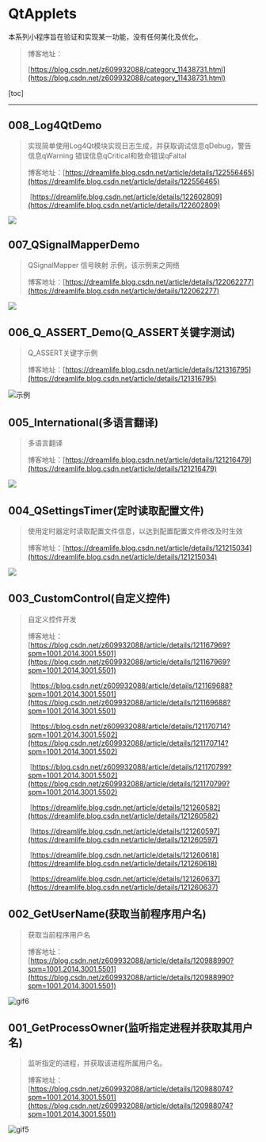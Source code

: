 # QtApplets

本系列小程序旨在验证和实现某一功能，没有任何美化及优化。

> 博客地址：
>
> [https://blog.csdn.net/z609932088/category_11438731.html](https://blog.csdn.net/z609932088/category_11438731.html)

[toc]

---

## 008_Log4QtDemo

> 实现简单使用Log4Qt模块实现日志生成，并获取调试信息qDebug，警告信息qWarning 错误信息qCritical和致命错误qFaltal
>
> 博客地址：[https://dreamlife.blog.csdn.net/article/details/122556465](https://dreamlife.blog.csdn.net/article/details/122556465)
>
> ​				   [https://dreamlife.blog.csdn.net/article/details/122602809](https://dreamlife.blog.csdn.net/article/details/122602809)

![](https://raw.githubusercontent.com/DreamLife-Jianwei/CSDNResources/master/20220118112428.gif)





## 007_QSignalMapperDemo

> QSignalMapper 信号映射 示例，该示例来之网络
>
> 博客地址：[https://dreamlife.blog.csdn.net/article/details/122062277](https://dreamlife.blog.csdn.net/article/details/122062277)

![](https://raw.githubusercontent.com/DreamLife-Jianwei/CSDNResources/master/202112211455865.gif)

## 006_Q_ASSERT_Demo(Q_ASSERT关键字测试)

> Q_ASSERT关键字示例
>
> 博客地址：[https://dreamlife.blog.csdn.net/article/details/121316795](https://dreamlife.blog.csdn.net/article/details/121316795)

![示例](https://raw.githubusercontent.com/DreamLife-Jianwei/CSDNResources/master/20211114133018.gif)

## 005_International(多语言翻译)

> 多语言翻译
>
> 博客地址：[https://dreamlife.blog.csdn.net/article/details/121216479](https://dreamlife.blog.csdn.net/article/details/121216479)

![](https://raw.githubusercontent.com/DreamLife-Jianwei/CSDNResources/master/20211108211432.gif)

## 004_QSettingsTimer(定时读取配置文件)

> 使用定时器定时读取配置文件信息，以达到配置配置文件修改及时生效
>
> 博客地址：[https://dreamlife.blog.csdn.net/article/details/121215034](https://dreamlife.blog.csdn.net/article/details/121215034)

![](https://raw.githubusercontent.com/DreamLife-Jianwei/CSDNResources/master/20211108200515.gif)

## 003_CustomControl(自定义控件)

> 自定义控件开发
>
> 博客地址：[https://blog.csdn.net/z609932088/article/details/121167969?spm=1001.2014.3001.5501](https://blog.csdn.net/z609932088/article/details/121167969?spm=1001.2014.3001.5501)
>
> ​					[https://blog.csdn.net/z609932088/article/details/121169688?spm=1001.2014.3001.5501](https://blog.csdn.net/z609932088/article/details/121169688?spm=1001.2014.3001.5501)
>
> ​					[https://blog.csdn.net/z609932088/article/details/121170714?spm=1001.2014.3001.5502](https://blog.csdn.net/z609932088/article/details/121170714?spm=1001.2014.3001.5502)
>
> ​					[https://blog.csdn.net/z609932088/article/details/121170799?spm=1001.2014.3001.5502](https://blog.csdn.net/z609932088/article/details/121170799?spm=1001.2014.3001.5502)
>
> ​					[https://dreamlife.blog.csdn.net/article/details/121260582](https://dreamlife.blog.csdn.net/article/details/121260582)
>
> ​					[https://dreamlife.blog.csdn.net/article/details/121260597](https://dreamlife.blog.csdn.net/article/details/121260597)
>
> ​					[https://dreamlife.blog.csdn.net/article/details/121260618](https://dreamlife.blog.csdn.net/article/details/121260618)
>
> ​					[https://dreamlife.blog.csdn.net/article/details/121260637](https://dreamlife.blog.csdn.net/article/details/121260637)

## 002_GetUserName(获取当前程序用户名)

> 获取当前程序用户名
>
> 博客地址：[https://blog.csdn.net/z609932088/article/details/120988990?spm=1001.2014.3001.5501](https://blog.csdn.net/z609932088/article/details/120988990?spm=1001.2014.3001.5501)

![gif6](https://raw.githubusercontent.com/DreamLife-Jianwei/CSDNResources/master/20211027110405.gif)

## 001_GetProcessOwner(监听指定进程并获取其用户名)

> 监听指定的进程，并获取该进程所属用户名。
>
> 博客地址：[https://blog.csdn.net/z609932088/article/details/120988074?spm=1001.2014.3001.5501](https://blog.csdn.net/z609932088/article/details/120988074?spm=1001.2014.3001.5501)		

![gif5](https://raw.githubusercontent.com/DreamLife-Jianwei/CSDNResources/master/20211027103256.gif)










